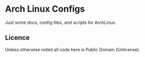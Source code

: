 # Arch Linux Configs

Just some docs, config files, and scripts for ArchLinux.

## Licence
Unless otherwise noted all code here is Public Domain (Unlicense).
